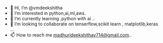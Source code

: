 - 👋 Hi, I’m @vmdeekshitha
- 👀 I’m interested in python,ai,ml,aws.
- 🌱 I’m currently learning .python with ai ..
- 💞️ I’m looking to collaborate on tenserflow,scikit learn , matplotlib,keras ...
- 📫 How to reach me madhurideekshithav714@gmail.com..

<!---
vmdeekshitha/vmdeekshitha is a ✨ special ✨ repository because its `README.md` (this file) appears on your GitHub profile.
You can click the Preview link to take a look at your changes.
--->

